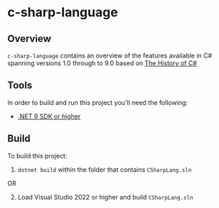 # c-sharp-language

## Overview

`c-sharp-language` contains an overview of the features available in C# spanning versions 1.0 through
to 9.0 based on [The History of C#](https://docs.microsoft.com/en-us/dotnet/csharp/whats-new/csharp-version-history)

## Tools

In order to build and run this project you'll need the following:

- [.NET 9 SDK or higher](https://www.microsoft.com/net/download)

## Build

To build this project:

1. `dotnet build` within the folder that contains `CSharpLang.sln`

OR

2. Load Visual Studio 2022 or higher and build `CSharpLang.sln`
